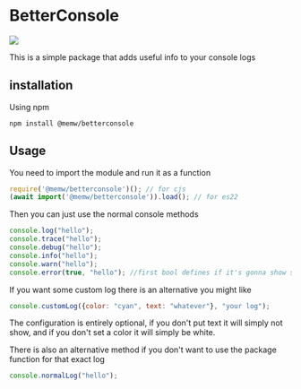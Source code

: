 # BetterConsole

![](https://cdn.memw.es/betterConsoleExample.png)

This is a simple package that adds useful info to your console logs

## installation

Using npm
```shell
npm install @memw/betterconsole
```
## Usage

You need to import the module and run it as a function

```js
require('@memw/betterconsole')(); // for cjs
(await import('@memw/betterconsole')).load(); // for es22
```


Then you can just use the normal console methods

```js
console.log("hello");
console.trace("hello");
console.debug("hello");
console.info("hello");
console.warn("hello");
console.error(true, "hello"); //first bool defines if it's gonna show stack trace (optional) true by default
```

If you want some custom log there is an alternative you might like
```js
console.customLog({color: "cyan", text: "whatever"}, "your log");
```


The configuration is entirely optional, if you don't put text it will simply not show, and if you don't set a color it will simply be white.

There is also an alternative method if you don't want to use the package function for that exact log
```js
console.normalLog("hello");
```

